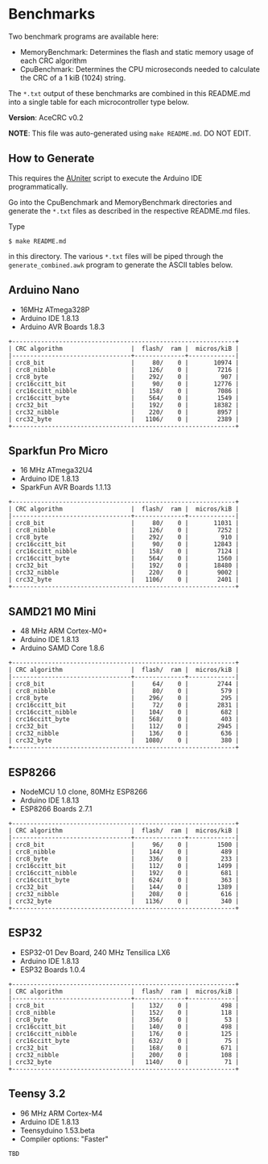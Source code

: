 # Benchmarks

Two benchmark programs are available here:

* MemoryBenchmark: Determines the flash and static memory usage of each CRC
  algorithm
* CpuBenchmark: Determines the CPU microseconds needed to calculate the CRC of a
  1 kiB (1024) string.

The `*.txt` output of these benchmarks are combined in this README.md into a
single table for each microcontroller type below.

**Version**: AceCRC v0.2

**NOTE**: This file was auto-generated using `make README.md`. DO NOT EDIT.

## How to Generate

This requires the [AUniter](https://github.com/bxparks/AUniter) script
to execute the Arduino IDE programmatically.

Go into the CpuBenchmark and MemoryBenchmark directories and generate
the `*.txt` files as described in the respective README.md files.

Type

```
$ make README.md
```

in this directory. The various `*.txt` files will be piped through the
`generate_combined.awk` program to generate the ASCII tables below.

## Arduino Nano

* 16MHz ATmega328P
* Arduino IDE 1.8.13
* Arduino AVR Boards 1.8.3

```
+--------------------------------------------------------------+
| CRC algorithm                   |  flash/  ram |  micros/kiB |
|---------------------------------+--------------+-------------|
| crc8_bit                        |     80/    0 |       10974 |
| crc8_nibble                     |    126/    0 |        7216 |
| crc8_byte                       |    292/    0 |         907 |
| crc16ccitt_bit                  |     90/    0 |       12776 |
| crc16ccitt_nibble               |    158/    0 |        7086 |
| crc16ccitt_byte                 |    564/    0 |        1549 |
| crc32_bit                       |    192/    0 |       18382 |
| crc32_nibble                    |    220/    0 |        8957 |
| crc32_byte                      |   1106/    0 |        2389 |
+--------------------------------------------------------------+

```

## Sparkfun Pro Micro

* 16 MHz ATmega32U4
* Arduino IDE 1.8.13
* SparkFun AVR Boards 1.1.13

```
+--------------------------------------------------------------+
| CRC algorithm                   |  flash/  ram |  micros/kiB |
|---------------------------------+--------------+-------------|
| crc8_bit                        |     80/    0 |       11031 |
| crc8_nibble                     |    126/    0 |        7252 |
| crc8_byte                       |    292/    0 |         910 |
| crc16ccitt_bit                  |     90/    0 |       12843 |
| crc16ccitt_nibble               |    158/    0 |        7124 |
| crc16ccitt_byte                 |    564/    0 |        1560 |
| crc32_bit                       |    192/    0 |       18480 |
| crc32_nibble                    |    220/    0 |        9002 |
| crc32_byte                      |   1106/    0 |        2401 |
+--------------------------------------------------------------+

```

## SAMD21 M0 Mini

* 48 MHz ARM Cortex-M0+
* Arduino IDE 1.8.13
* Arduino SAMD Core 1.8.6

```
+--------------------------------------------------------------+
| CRC algorithm                   |  flash/  ram |  micros/kiB |
|---------------------------------+--------------+-------------|
| crc8_bit                        |     64/    0 |        2744 |
| crc8_nibble                     |     80/    0 |         579 |
| crc8_byte                       |    296/    0 |         295 |
| crc16ccitt_bit                  |     72/    0 |        2831 |
| crc16ccitt_nibble               |    104/    0 |         682 |
| crc16ccitt_byte                 |    568/    0 |         403 |
| crc32_bit                       |    112/    0 |        2945 |
| crc32_nibble                    |    136/    0 |         636 |
| crc32_byte                      |   1080/    0 |         380 |
+--------------------------------------------------------------+

```

## ESP8266

* NodeMCU 1.0 clone, 80MHz ESP8266
* Arduino IDE 1.8.13
* ESP8266 Boards 2.7.1

```
+--------------------------------------------------------------+
| CRC algorithm                   |  flash/  ram |  micros/kiB |
|---------------------------------+--------------+-------------|
| crc8_bit                        |     96/    0 |        1500 |
| crc8_nibble                     |    144/    0 |         489 |
| crc8_byte                       |    336/    0 |         233 |
| crc16ccitt_bit                  |    112/    0 |        1499 |
| crc16ccitt_nibble               |    192/    0 |         681 |
| crc16ccitt_byte                 |    624/    0 |         363 |
| crc32_bit                       |    144/    0 |        1389 |
| crc32_nibble                    |    208/    0 |         616 |
| crc32_byte                      |   1136/    0 |         340 |
+--------------------------------------------------------------+

```

## ESP32

* ESP32-01 Dev Board, 240 MHz Tensilica LX6
* Arduino IDE 1.8.13
* ESP32 Boards 1.0.4

```
+--------------------------------------------------------------+
| CRC algorithm                   |  flash/  ram |  micros/kiB |
|---------------------------------+--------------+-------------|
| crc8_bit                        |    132/    0 |         498 |
| crc8_nibble                     |    152/    0 |         118 |
| crc8_byte                       |    356/    0 |          53 |
| crc16ccitt_bit                  |    140/    0 |         498 |
| crc16ccitt_nibble               |    176/    0 |         125 |
| crc16ccitt_byte                 |    632/    0 |          75 |
| crc32_bit                       |    168/    0 |         671 |
| crc32_nibble                    |    200/    0 |         108 |
| crc32_byte                      |   1140/    0 |          71 |
+--------------------------------------------------------------+

```

## Teensy 3.2

* 96 MHz ARM Cortex-M4
* Arduino IDE 1.8.13
* Teensyduino 1.53.beta
* Compiler options: "Faster"

```
TBD
```

